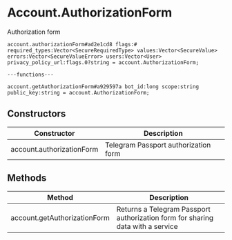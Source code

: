 # Account.AuthorizationForm
Authorization form

```
account.authorizationForm#ad2e1cd8 flags:# required_types:Vector<SecureRequiredType> values:Vector<SecureValue> errors:Vector<SecureValueError> users:Vector<User> privacy_policy_url:flags.0?string = account.AuthorizationForm;

---functions---

account.getAuthorizationForm#a929597a bot_id:long scope:string public_key:string = account.AuthorizationForm;
```

## Constructors
| Constructor | Description |
| ---- | ----------- |
| account.authorizationForm | Telegram Passport authorization form |


## Methods
| Method | Description |
| ---- | ----------- |
| account.getAuthorizationForm | Returns a Telegram Passport authorization form for sharing data with a service |


